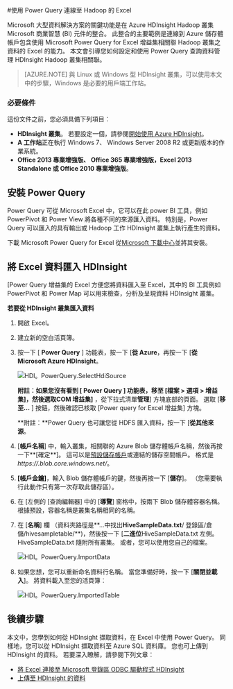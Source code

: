 <properties
    pageTitle="將 Excel 連線到使用 Power Query Hadoop |Microsoft Azure"
    description="瞭解如何利用其商業智慧元件，並使用 Power Query for Excel 存取儲存在 Hadoop HDInsight 上的資料。"
    services="hdinsight"
    documentationCenter=""
    tags="azure-portal"
    authors="mumian"
    manager="jhubbard"
    editor="cgronlun"/>

<tags
    ms.service="hdinsight"
    ms.workload="big-data"
    ms.tgt_pltfrm="na"
    ms.devlang="na"
    ms.topic="article"
    ms.date="10/19/2016"
    ms.author="jgao"/>


#<a name="connect-excel-to-hadoop-by-using-power-query"></a>使用 Power Query 連線至 Hadoop 的 Excel

Microsoft 大型資料解決方案的關鍵功能是在 Azure HDInsight Hadoop 叢集 Microsoft 商業智慧 (BI) 元件的整合。 此整合的主要範例是連線到 Azure 儲存體帳戶包含使用 Microsoft Power Query for Excel 增益集相關聯 Hadoop 叢集之資料的 Excel 的能力。 本文會引導您如何設定和使用 Power Query 查詢資料管理 HDInsight Hadoop 叢集相關聯。

> [AZURE.NOTE] 與 Linux 或 Windows 型 HDInsight 叢集，可以使用本文中的步驟，Windows 是必要的用戶端工作站。

### <a name="prerequisites"></a>必要條件

這份文件之前，您必須具備下列項目︰

- **HDInsight 叢集**。 若要設定一個，請參閱[開始使用 Azure HDInsight][hdinsight-get-started]。
- **A 工作站**正在執行 Windows 7、 Windows Server 2008 R2 或更新版本的作業系統。
- **Office 2013 專業增強版、 Office 365 專業增強版，Excel 2013 Standalone 或 Office 2010 專業增強版**。


## <a name="install-power-query"></a>安裝 Power Query

Power Query 可從 Microsoft Excel 中，它可以在此 power BI 工具，例如 PowerPivot 和 Power View 將各種不同的來源匯入資料。 特別是，Power Query 可以匯入的具有輸出或 Hadoop 工作 HDInsight 叢集上執行產生的資料。

下載 Microsoft Power Query for Excel 從[Microsoft 下載中心][powerquery-download]並將其安裝。

## <a name="import-hdinsight-data-into-excel"></a>將 Excel 資料匯入 HDInsight

[Power Query 增益集的 Excel 方便您將資料匯入至 Excel，其中的 BI 工具例如 PowerPivot 和 Power Map 可以用來檢查，分析及呈現資料 HDInsight 叢集。

**若要從 HDInsight 叢集匯入資料**

1. 開啟 Excel。

2. 建立新的空白活頁簿。

3. 按一下 [ **Power Query** ] 功能表，按一下 [**從 Azure**，再按一下 [**從 Microsoft Azure HDInsight**。

    ![HDI。PowerQuery.SelectHdiSource][image-hdi-powerquery-hdi-source]

    **附註︰**如果您沒有看到 [ **Power Query** ] 功能表，移至 [**檔案** > **選項** > **增益集**]，然後選取**COM 增益集]** ，從下拉式清單**管理**] 方塊底部的頁面。 選取 [**移至...** ] 按鈕，然後確認已核取 [Power query for Excel 增益集] 方塊。

    **附註︰**Power Query 也可讓您從 HDFS 匯入資料，按一下 [**從其他來源**。

3. [**帳戶名稱**] 中，輸入叢集，相關聯的 Azure Blob 儲存體帳戶名稱，然後再按一下**[確定**]。 這可以是[預設儲存帳戶](hdinsight-administer-use-management-portal.md#find-the-default-storage-account)或連結的儲存空間帳戶。  格式是*https://<StorageAccountName>.blob.core.windows.net/*。

4. **[帳戶金鑰]**，輸入 Blob 儲存體帳戶的鍵，然後再按一下 [**儲存**]。 （您需要執行此動作只有第一次存取此儲存區）。

5. 在 [左側的 [查詢編輯器] 中的 [**導覽**] 窗格中，按兩下 Blob 儲存體容器名稱。 根據預設，容器名稱是叢集名稱相同的名稱。

6. 在 [**名稱**] 欄 （資料夾路徑是**...中找出**HiveSampleData.txt**/ 登錄區/倉儲/hivesampletable/**)，然後按一下 [**二進位**HiveSampleData.txt 左側。 HiveSampleData.txt 隨附所有叢集。 或者，您可以使用您自己的檔案。

    ![HDI。PowerQuery.ImportData][image-hdi-powerquery-importdata]

7. 如果您想，您可以重新命名資料行名稱。 當您準備好時，按一下 [**關閉並載入**]。  將資料載入至您的活頁簿︰

    ![HDI。PowerQuery.ImportedTable][image-hdi-powerquery-imported-table]

## <a name="next-steps"></a>後續步驟

本文中，您學到如何從 HDInsight 擷取資料，在 Excel 中使用 Power Query。 同樣地，您可以從 HDInsight 擷取資料至 Azure SQL 資料庫。 您也可上傳到 HDInsight 的資料。 若要深入瞭解，請參閱下列文章︰

* [將 Excel 連接至 Microsoft 登錄區 ODBC 驅動程式 HDInsight][hdinsight-ODBC]
* [上傳至 HDInsight 的資料][hdinsight-upload-data]

[hdinsight-ODBC]: hdinsight-connect-excel-hive-odbc-driver.md
[hdinsight-get-started]: hdinsight-hadoop-linux-tutorial-get-started.md
[hdinsight-upload-data]: hdinsight-upload-data.md

[image-hdi-powerquery-hdi-source]: ./media/hdinsight-connect-excel-power-query/HDI.PowerQuery.SelectHdiSource.png
[image-hdi-powerquery-importdata]: ./media/hdinsight-connect-excel-power-query/HDI.PowerQuery.ImportData.png
[image-hdi-powerquery-imported-table]: ./media/hdinsight-connect-excel-power-query/HDI.PowerQuery.ImportedTable.PNG

[powerquery-download]: http://go.microsoft.com/fwlink/?LinkID=286689
